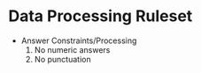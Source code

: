 # Data Processing Ruleset

- Answer Constraints/Processing
  1. No numeric answers
  2. No punctuation
